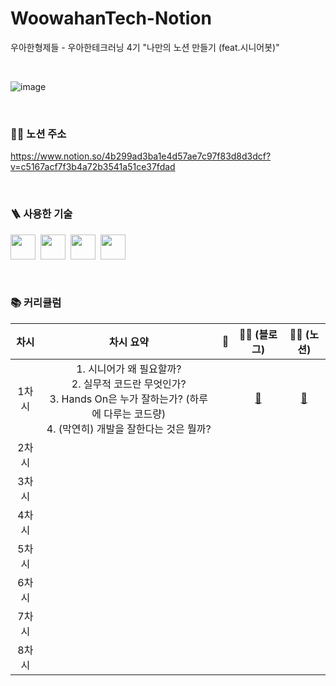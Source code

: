 # WoowahanTech-Notion
우아한형제들 - 우아한테크러닝 4기 "나만의 노션 만들기 (feat.시니어봇)"

<br />

![image](https://user-images.githubusercontent.com/71601985/120310421-5867f380-c311-11eb-8a1a-78e98112a8f3.png)

<br />

### ✍🏻 노션 주소
https://www.notion.so/4b299ad3ba1e4d57ae7c97f83d8d3dcf?v=c5167acf7f3b4a72b3541a51ce37fdad  

<br />

### 🪜 사용한 기술


<img src="https://img.shields.io/badge/-React-61DAFB?logo=react&logoColor=white&style=flat" height=40>&nbsp;&nbsp;<img src="https://img.shields.io/badge/-CSS3-2573B6?logo=css3&logoColor=white&style=flat" height=40>&nbsp;&nbsp;<img src="https://img.shields.io/badge/-HTML5-ED4133?logo=html5&logoColor=white&style=flat" height=40>&nbsp;&nbsp;<img src="https://img.shields.io/badge/-TypeScript-3276C1?logo=typescript&logoColor=white&style=flat" height=40>

<br />

### 📚 커리큘럼  
|차시|차시 요약|📂|✍🏻 (블로그)|✍🏻 (노션)|
|:---:|:---:|:---:|:---:|:---:|
|1차시|1. 시니어가 왜 필요할까?<br/>2. 실무적 코드란 무엇인가?<br/>3. Hands On은 누가 잘하는가? (하루에 다루는 코드량)<br/>4. (막연히) 개발을 잘한다는 것은 뭘까?|<a href=""></a>|<a href="https://velog.io/@danna-lee/%EC%9A%B0%EC%95%84%ED%95%9C%ED%85%8C%ED%81%AC%EB%9F%AC%EB%8B%9D-4%EA%B8%B0-%EB%82%98%EB%A7%8C%EC%9D%98-%EB%85%B8%EC%85%98-%EB%A7%8C%EB%93%A4%EA%B8%B0feat.%EC%8B%9C%EB%8B%88%EC%96%B4%EB%B4%87-1%EC%B0%A8%EC%8B%9C">🔗</a>|<a href="https://www.notion.so/1-OT-c3ba7901c3af43779ac9b6c678c94921">🔗</a>|
|2차시||<a href=""></a>|<a href=""></a>|<a href=""></a>|
|3차시||<a href=""></a>|<a href=""></a>|<a href=""></a>|
|4차시||<a href=""></a>|<a href=""></a>|<a href=""></a>|
|5차시||<a href=""></a>|<a href=""></a>|<a href=""></a>|
|6차시||<a href=""></a>|<a href=""></a>|<a href=""></a>|
|7차시||<a href=""></a>|<a href=""></a>|<a href=""></a>|
|8차시||<a href=""></a>|<a href=""></a>|<a href=""></a>|
